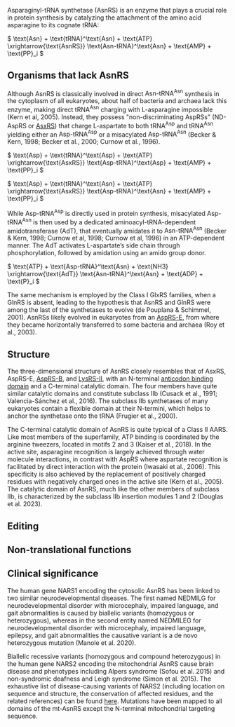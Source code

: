 

Asparaginyl-tRNA synthetase (AsnRS) is an enzyme that plays a crucial role in protein synthesis by catalyzing the attachment of the amino acid asparagine to its cognate tRNA:



$ \text{Asn} + \text{tRNA}^\text{Asn} + \text{ATP} \xrightarrow{\text{AsnRS}} \text{Asn-tRNA}^\text{Asn} + \text{AMP} + \text{PP}_i $



## Organisms that lack AsnRS
Although AsnRS is classically involved in direct $\text{Asn-tRNA}^\text{Asn}$ synthesis in the cytoplasm of all eukaryotes, about half of bacteria and archaea lack this enzyme, making direct $\text{tRNA}^\text{Asn}$  charging with L-asparagine impossible (Kern et al, 2005). Instead, they possess "non-discriminating AspRSs" (ND-AspRS or [AsxRS](/class2/asp2/)) that charge L-aspartate to both $\text{tRNA}^\text{Asp}$ and $\text{tRNA}^\text{Asn}$ yielding either an $\text{Asp-tRNA}^\text{Asp}$ or a misacylated $\text{Asp-tRNA}^\text{Asn}$ (Becker & Kern, 1998; Becker et al., 2000; Curnow et al., 1996).

$ \text{Asp} + \text{tRNA}^\text{Asp} + \text{ATP} \xrightarrow{\text{AsxRS}} \text{Asp-tRNA}^\text{Asp} + \text{AMP} + \text{PP}_i $



$ \text{Asp} + \text{tRNA}^\text{Asn} + \text{ATP} \xrightarrow{\text{AsxRS}} \text{Asp-tRNA}^\text{Asn} + \text{AMP} + \text{PP}_i $

While $\text{Asp-tRNA}^\text{Asp}$ is directly used in protein synthesis, misacylated $\text{Asp-tRNA}^\text{Asn}$ is then used by a dedicated aminoacyl-tRNA-dependent amidotransferase (AdT), that eventually amidates it to $\text{Asn-tRNA}^\text{Asn}$ (Becker & Kern, 1998; Curnow et al, 1998; Curnow et al, 1996) in an ATP-dependent manner. The AdT activates L-aspartate’s side chain through phosphorylation, followed by amidation using an amido group donor.

$ \text{ATP} + \text{Asp-tRNA}^\text{Asn} + \text{NH3} \xrightarrow{\text{AdT}} \text{Asn-tRNA}^\text{Asn} + \text{ADP} + \text{P}_i $

The same mechanism is employed by the Class I GlxRS families, when a GlnRS is absent, leading to the hypothesis that AsnRS and GlnRS were among the last of the synthetases to evolve (de Pouplana & Schimmel, 2001). AsnRSs likely evolved in eukaryotes from an [AspRS-E](/class2/asp2/), from where they became horizontally transferred to some bacteria and archaea (Roy et al., 2003).


## Structure

The three-dimensional structure of AsnRS closely resembles that of AsxRS, AspRS-E, [AspRS-B](/class2/asp1/), and [LysRS-II](/class2/lys/), with an N-terminal [anticodon binding domain](/superfamily/class2/Anticodon_binding_domain_DNK/) and a C-terminal catalytic domain.
The four members have quite similar catalytic domains and constitute subclass IIb (Cusack et al., 1991; Valencia-Sánchez et al., 2016).
The subclass IIb synthetases of many eukaryotes contain a flexible domain at their N-termini, which helps to anchor the synthetase onto the tRNA (Frugier et al., 2000).

  

The C-terminal catalytic domain of AsnRS is quite typical of a Class II AARS.
Like most members of the superfamily, ATP binding is coordinated by the arginine tweezers, located in motifs 2 and 3 (Kaiser et al., 2018).
In the active site, asparagine recognition is largely achieved through water molecule interactions, in contrast with AspRS where aspartate recognition is facilitated by direct interaction with the protein (Iwasaki et al., 2006).
This specificity is also achieved by the replacement of positively charged residues with negatively
charged ones in the active site (Kern et al., 2005).
The catalytic domain of AsnRS, much like the other members of subclass IIb, is characterized by the subclass IIb insertion modules 1 and 2 (Douglas et al. 2023).

## Editing


## Non-translational functions



## Clinical significance

The human gene NARS1 encoding the cytosolic AsnRS has been linked to two similar neurodevelopmental diseases. The first named NEDMILG for neurodevelopmental disorder with microcephaly, impaired language, and gait abnormalities is caused by biallelic variants (homozygous or heterozygous), whereas in the second entity named NEDMILEG for neurodevelopmental disorder with microcephaly, impaired language, epilepsy, and gait abnormalities the causative variant is a de novo heterozygous mutation (Manole et al. 2020). 

Biallelic recessive variants (homozygous and compound heterozygous) in the human gene NARS2 encoding the mitochondrial AsnRS cause brain disease and phenotypes including Alpers syndrome (Sofou et al. 2015) and non-syndromic deafness and Leigh syndrome (Simon et al. 2015). The exhaustive list of disease-causing variants of NARS2 (including location on sequence and structure, the conservation of affected residues, and the related references) can be found [here](http://misynpat.org/misynpat/PageMaker.rvt?name=NARS2). Mutations have been mapped to all domains of the mt-AsnRS except the N-terminal mitochondrial targeting sequence.

